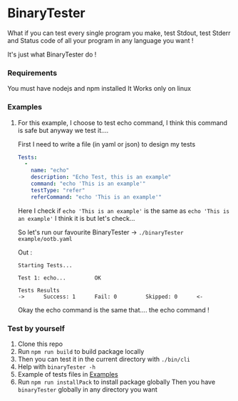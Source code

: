 # BinaryTester

What if you can test every single program you make, test Stdout, test Stderr and Status code of all your program in any language you want !

It's just what BinaryTester do !

### Requirements

You must have nodejs and npm installed
It Works only on linux

### Examples

1. For this example, I choose to test echo command, I think this command is safe but anyway we test it....

   First I need to write a file (in yaml or json) to design my tests

   ```yaml
   Tests:
     -
       name: "echo"
       description: "Echo Test, this is an example"
       command: "echo 'This is an example'"
       testType: "refer"
       referCommand: "echo 'This is an example'"
   ```

   Here I check if ```echo 'This is an example'``` is the same as ```echo 'This is an example'``` I think it is but let's check...

   So let's run our favourite BinaryTester -> ```./binaryTester example/ootb.yaml```

   Out :

   ```
   Starting Tests...

   Test 1: echo...         OK

   Tests Results
   ->      Success: 1      Fail: 0         Skipped: 0      <-
   ```

   Okay the echo command is the same that.... the echo command !

### Test by yourself

1. Clone this repo
2. Run ```npm run build``` to build package locally
3. Then you can test it in the current directory with ```./bin/cli```
4. Help with ```binaryTester -h```
5. Example of tests files in [Examples](https://github.com/Epitests-unofficial/BinaryTester/tree/main/example)
6. Run ```npm run installPack``` to install package globally
   Then you have ```binaryTester``` globally in any directory you want
